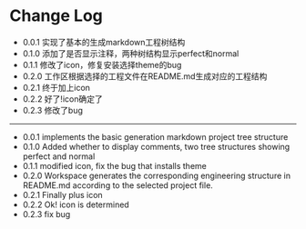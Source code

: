 # Change Log

* 0.0.1 实现了基本的生成markdown工程树结构
* 0.1.0 添加了是否显示注释，两种树结构显示perfect和normal
* 0.1.1 修改了icon，修复安装选择theme的bug
* 0.2.0 工作区根据选择的工程文件在README.md生成对应的工程结构
* 0.2.1 终于加上icon
* 0.2.2 好了!icon确定了
* 0.2.3 修改了bug
***
* 0.0.1 implements the basic generation markdown project tree structure
* 0.1.0 Added whether to display comments, two tree structures showing perfect and normal
* 0.1.1 modified icon, fix the bug that installs theme
* 0.2.0 Workspace generates the corresponding engineering structure in README.md according to the selected project file.
* 0.2.1 Finally plus icon
* 0.2.2 Ok! icon is determined
* 0.2.3 fix bug
